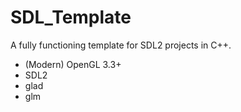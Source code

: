 # SDL_Template

A fully functioning template for SDL2 projects in C++.

- (Modern) OpenGL 3.3+
- SDL2
- glad
- glm

